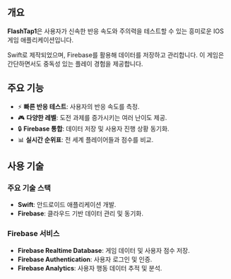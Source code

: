 ## 개요

**FlashTap1**은 사용자가 신속한 반응 속도와 주의력을 테스트할 수 있는 흥미로운 IOS 게임 애플리케이션입니다.

Swift로 제작되었으며, Firebase를 활용해 데이터를 저장하고 관리합니다.
이 게임은 간단하면서도 중독성 있는 플레이 경험을 제공합니다.

## 주요 기능
- ⚡ **빠른 반응 테스트**: 사용자의 반응 속도를 측정.
- 🎮 **다양한 레벨**: 도전 과제를 증가시키는 여러 난이도 제공.
- 🔒 **Firebase 통합**: 데이터 저장 및 사용자 진행 상황 동기화.
- 📊 **실시간 순위표**: 전 세계 플레이어들과 점수를 비교.

## 사용 기술

### 주요 기술 스택
- **Swift**: 안드로이드 애플리케이션 개발.
- **Firebase**: 클라우드 기반 데이터 관리 및 동기화.

### Firebase 서비스
- **Firebase Realtime Database**: 게임 데이터 및 사용자 점수 저장.
- **Firebase Authentication**: 사용자 로그인 및 인증.
- **Firebase Analytics**: 사용자 행동 데이터 추적 및 분석.
